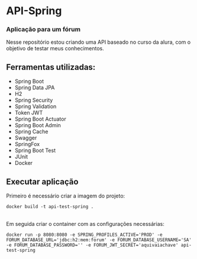 # API-Spring
### Aplicação para um fórum

Nesse repositório estou criando uma API baseado no curso da alura, com o objetivo de testar meus conhecimentos.

## Ferramentas utilizadas:
- Spring Boot
- Spring Data JPA
- H2
- Spring Security
- Spring Validation
- Token JWT
- Spring Boot Actuator
- Spring Boot Admin
- Spring Cache
- Swagger
- SpringFox
- Spring Boot Test
- JUnit
- Docker

## Executar aplicação
Primeiro é necessário criar a imagem do projeto:

```
docker build -t api-test-spring .
```
\
Em seguida criar o container com as configurações necessárias:
```
docker run -p 8080:8080 -e SPRING_PROFILES_ACTIVE='PROD' -e FORUM_DATABASE_URL='jdbc:h2:mem:forum' -e FORUM_DATABASE_USERNAME='SA' -e FORUM_DATABASE_PASSWORD='' -e FORUM_JWT_SECRET='aquivaiachave' api-test-spring
```
